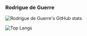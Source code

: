 ### Rodrigue de Guerre
![Rodrigue de Guerre's GitHub stats](https://github-readme-stats.vercel.app/api?username=Rodrigue2g&show_icons=true&theme=transparent)

![Top Langs](https://github-readme-stats.vercel.app/api/top-langs/?username=Rodrigue2g&theme=buefy&hide=php,css,SuperCollider,Makefile&count_private=true&show_icons=true&layout=compact)

<!--
![Top Langs](https://github-readme-stats.vercel.app/api/top-langs/?username=Rodrigue2g&theme=buefy&hide=html,php,css,SuperCollider,Makefile&count_private=true&show_icons=true&layout=compact)
**Rodrigue2g/Rodrigue2g** is a ✨ _special_ ✨ repository because its `README.md` (this file) appears on your GitHub profile.

Here are some ideas to get you started:

- 🔭 I’m currently working on ...
- 🌱 I’m currently learning ...
- 👯 I’m looking to collaborate on ...
- 🤔 I’m looking for help with ...
- 💬 Ask me about ...
- 📫 How to reach me: ...
- 😄 Pronouns: ...
- ⚡ Fun fact: ...
-->
